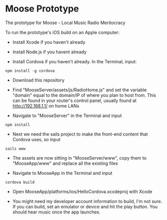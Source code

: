 # Moose Prototype

The prototype for Moose - Local Music Radio Meritocracy

To run the prototype's iOS build on an Apple computer:

* Install Xcode if you haven't already

* Install Node.js if you havent already

* Install Cordova if you haven't already. In the Terminal, input:

`npm install -g cordova`

* Download this repository

* Find "MooseServer/assets/js/RadioHome.js" and set the variable "domain" equal to the domain/IP of where you plan to host from. This can be found in your router's control panel, usually found at http://192.168.1.1/ on home LANs

* Navigate to "MooseServer" in the Terminal and input

`npm install`

* Next we need the sails project to make the front-end content that Cordova uses, so input 

`sails www`

* The assets are now sitting in "MooseServer/www", copy them to "MooseApp/www" and replace all the existing files

* Navigate to MooseApp in the Terminal and input

`cordova build`

* Open MooseApp/platforms/ios/HelloCordova.xcodeproj with Xcode

* You might need my developer account information to build, I'm not sure. If you can build, set an emulator or device and hit the play button. You should hear music once the app launches.